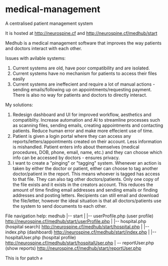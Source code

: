 # medical-management
A centralised patient management system

It is hosted at http://neurospine.cf and http://neurospine.cf/medhub/start

Medhub is a medical management software that improves the way patients and doctors interact with each other.

Issues with avilable systems:
1) Current systems are old, have poor compatibility and are isolated.
2) Current systems have no mechanism for patients to access their files easily
3) Current systems are ineffecient and require a lot of manual actions - sending emails/following up on appointments/requesting payment. There is also no way for patients and doctors to directly interact.

My solutions:
1) Redesign dashboard and UI for improved workflow, aesthetics and compatiblity. Increase automation and AI to streamline processes such as scanning files, sending emails, creating appointments and contacting patients. Reduce human error and make more effecient use of time.
2) Patient is given a login portal where they can access any reports/letters/appointments created on their account. Less information is mishandled. Patient enters info about themselves (medical procedures, DOB, phone, email, name, etc.) and they can choose which info can be accessed by doctors - ensures privacy.
3) I want to create a "pinging" or "tagging" system. Whenever an action is taken by either the doctor or patient, either can choose to tag another doctor/patient in the report. This means whoever is tagged has access to that file. They can also tag other doctors/patients. Only one copy of the file exists and it exists in the creators account. This reduces the amount of time finding email addresses and sending emails or finding addresses and posting letters. Recipients can still email and download the file/letter, however the ideal situation is that all doctors/patients use the system to send documents to each other. 

File navigation help:
medhub
|-- start
|   |-- userProfile.php (user profile) http://neurospine.cf/medhub/start/userProfile.php
|   |-- hospital.php (hospital search) http://neurospine.cf/medhub/start/hospital.php
|   |-- index.php (dashboard) http://neurospine.cf/medhub/start/index.php
|   |-- hospitalUser.php (hospital profile) http://neurospine.cf/medhub/start/hospitalUser.php
|   -- reportUser.php (show reports) http://neurospine.cf/medhub/start/reportUser.php

This is for patch ✊
